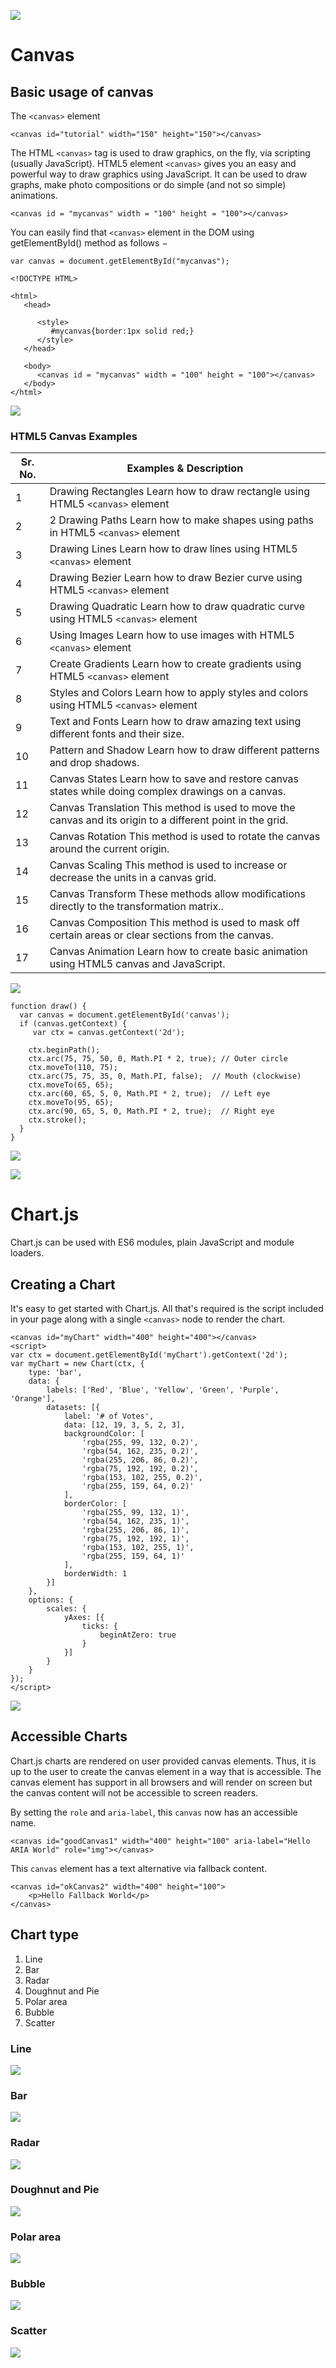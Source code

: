 ![](https://cdnp3.stackassets.com/1f9afe93437a36a0e82ca18ba25a5e0e866a1de0/store/31db3fecd4649bf094fa02b5552cdb5730f332822218d8b778f333c8e82e/f9307202ca774a92107cdb0e6f831e25b9570643_main_hero_image.jpg)

# Canvas

## Basic usage of canvas

The `<canvas>` element

```
<canvas id="tutorial" width="150" height="150"></canvas>
```

The HTML `<canvas>` tag is used to draw graphics, on the fly, via scripting (usually JavaScript).
HTML5 element `<canvas>` gives you an easy and powerful way to draw graphics using JavaScript. It can be used to draw graphs, make photo compositions or do simple (and not so simple) animations.

```
<canvas id = "mycanvas" width = "100" height = "100"></canvas>
```

You can easily find that `<canvas>` element in the DOM using getElementById() method as follows −

```
var canvas = document.getElementById("mycanvas");
```

```
<!DOCTYPE HTML>

<html>
   <head>
   
      <style>
         #mycanvas{border:1px solid red;}
      </style>
   </head>
   
   <body>
      <canvas id = "mycanvas" width = "100" height = "100"></canvas>
   </body>
</html>
```

![](https://s16458.pcdn.co/wp-content/uploads/images/u6/pdfgeneratorsdk_js_pdf_draw_rectangle.png)

### HTML5 Canvas Examples

| Sr. No.  |  Examples & Description |
|---|---|
| 1  | Drawing Rectangles Learn how to draw rectangle using HTML5 `<canvas>` element  |
| 2  |  2	Drawing Paths Learn how to make shapes using paths in HTML5 `<canvas>` element |
| 3  | Drawing Lines Learn how to draw lines using HTML5 `<canvas>` element  |
| 4  | Drawing Bezier Learn how to draw Bezier curve using HTML5 `<canvas>` element  |
| 5  |  Drawing Quadratic Learn how to draw quadratic curve using HTML5 `<canvas>` element |
| 6  |  Using Images Learn how to use images with HTML5 `<canvas>` element |
| 7  | Create Gradients Learn how to create gradients using HTML5 `<canvas>` element  |
| 8  |  Styles and Colors Learn how to apply styles and colors using HTML5 `<canvas>` element |
| 9  |  Text and Fonts Learn how to draw amazing text using different fonts and their size. |
| 10  |  Pattern and Shadow Learn how to draw different patterns and drop shadows. |
| 11  |  Canvas States Learn how to save and restore canvas states while doing complex drawings on a canvas. |
| 12  |  Canvas Translation This method is used to move the canvas and its origin to a different point in the grid. |
| 13  |  Canvas Rotation This method is used to rotate the canvas around the current origin. |
| 14 |  Canvas Scaling This method is used to increase or decrease the units in a canvas grid. |
| 15 |  Canvas Transform These methods allow modifications directly to the transformation matrix.. |
| 16 |  Canvas Composition This method is used to mask off certain areas or clear sections from the canvas. |
| 17 |  Canvas Animation Learn how to create basic animation using HTML5 canvas and JavaScript. |


![](https://www.researchgate.net/profile/Curran_Kelleher/publication/262398551/figure/fig5/AS:666687049306144@1535961987543/Example-code-for-HTML5-Canvas.png)


```
function draw() {
  var canvas = document.getElementById('canvas');
  if (canvas.getContext) {
     var ctx = canvas.getContext('2d');

    ctx.beginPath();
    ctx.arc(75, 75, 50, 0, Math.PI * 2, true); // Outer circle
    ctx.moveTo(110, 75);
    ctx.arc(75, 75, 35, 0, Math.PI, false);  // Mouth (clockwise)
    ctx.moveTo(65, 65);
    ctx.arc(60, 65, 5, 0, Math.PI * 2, true);  // Left eye
    ctx.moveTo(95, 65);
    ctx.arc(90, 65, 5, 0, Math.PI * 2, true);  // Right eye
    ctx.stroke();
  }
}
```

![](https://mdn.mozillademos.org/files/252/Canvas_smiley.png)


![](https://i.ytimg.com/vi/AcoUu3bgKgM/maxresdefault.jpg)

# Chart.js

Chart.js can be used with ES6 modules, plain JavaScript and module loaders.

## Creating a Chart
It's easy to get started with Chart.js. All that's required is the script included in your page along with a single `<canvas>` node to render the chart.


```
<canvas id="myChart" width="400" height="400"></canvas>
<script>
var ctx = document.getElementById('myChart').getContext('2d');
var myChart = new Chart(ctx, {
    type: 'bar',
    data: {
        labels: ['Red', 'Blue', 'Yellow', 'Green', 'Purple', 'Orange'],
        datasets: [{
            label: '# of Votes',
            data: [12, 19, 3, 5, 2, 3],
            backgroundColor: [
                'rgba(255, 99, 132, 0.2)',
                'rgba(54, 162, 235, 0.2)',
                'rgba(255, 206, 86, 0.2)',
                'rgba(75, 192, 192, 0.2)',
                'rgba(153, 102, 255, 0.2)',
                'rgba(255, 159, 64, 0.2)'
            ],
            borderColor: [
                'rgba(255, 99, 132, 1)',
                'rgba(54, 162, 235, 1)',
                'rgba(255, 206, 86, 1)',
                'rgba(75, 192, 192, 1)',
                'rgba(153, 102, 255, 1)',
                'rgba(255, 159, 64, 1)'
            ],
            borderWidth: 1
        }]
    },
    options: {
        scales: {
            yAxes: [{
                ticks: {
                    beginAtZero: true
                }
            }]
        }
    }
});
</script>

```

![](https://cdn.mos.cms.futurecdn.net/S5bicwPe8vbP9nt3iwAwwi.jpg)

## Accessible Charts

Chart.js charts are rendered on user provided canvas elements. Thus, it is up to the user to create the canvas element in a way that is accessible. The canvas element has support in all browsers and will render on screen but the canvas content will not be accessible to screen readers.


By setting the `role` and `aria-label`, this `canvas` now has an accessible name.

```
<canvas id="goodCanvas1" width="400" height="100" aria-label="Hello ARIA World" role="img"></canvas>
```

This `canvas` element has a text alternative via fallback content.

```
<canvas id="okCanvas2" width="400" height="100">
    <p>Hello Fallback World</p>
</canvas>
```


## Chart type
1. Line
2. Bar
3. Radar
4. Doughnut and Pie
5. Polar area
6. Bubble
7. Scatter


### Line 
![](https://cdn.wallstreetmojo.com/wp-content/uploads/2019/04/Line-Chart-Examples.png)

### Bar 
![](https://chartio.com/assets/dfd59f/tutorials/charts/grouped-bar-charts/c1fde6017511bbef7ba9bb245a113c07f8ff32173a7c0d742a4e1eac1930a3c5/grouped-bar-example-1.png)

### Radar 
![](https://www.researchgate.net/profile/Astrid_Buica/publication/327746307/figure/fig4/AS:672559683084291@1537362132393/Spider-web-plot-showing-the-aromatic-profile-of-the-combinations-DA-samples-including.png)

### Doughnut and Pie 
![](https://www.amcharts.com/wp-content/uploads/2013/11/demo_129_none.png)

### Polar area 
![](https://pnp.github.io/sp-dev-fx-controls-react/assets/PolarAreaChart.png)

### Bubble 
![](https://d2slcw3kip6qmk.cloudfront.net/marketing/blog/2017Q4/how-to-make-a-bubble-chart-in-excel/bubble-chart-template.png)

### Scatter 
![](https://upload.wikimedia.org/wikipedia/commons/thumb/a/af/Scatter_diagram_for_quality_characteristic_XXX.svg/1200px-Scatter_diagram_for_quality_characteristic_XXX.svg.png)
